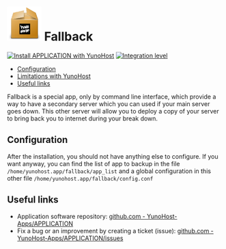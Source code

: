 # <img src="/images/yunohost_package.png" height="80px" alt="Package"> Fallback

[![Install APPLICATION with YunoHost](https://install-app.yunohost.org/install-with-yunohost.png)](https://install-app.yunohost.org/?app=APPLICATION) [![Integration level](https://dash.yunohost.org/integration/APPLICATION.svg)](https://dash.yunohost.org/appci/app/APPLICATION)

- [Configuration](#Configuration)
- [Limitations with YunoHost](#limitations-with-yunohost)
- [Useful links](#useful-links)

Fallback is a special app, only by command line interface, which provide a way to have a secondary server which you can used if your main server goes down.
This other server will allow you to deploy a copy of your server to bring back you to internet during your break down.

## Configuration

After the installation, you should not have anything else to configure. If you want anyway, you can find the list of app to backup in the file `/home/yunohost.app/fallback/app_list` and a global configuration in this other file `/home/yunohost.app/fallback/config.conf`

## Useful links

+ Application software repository: [github.com - YunoHost-Apps/APPLICATION](https://github.com/YunoHost-Apps/APPLICATION_ynh)
+ Fix a bug or an improvement by creating a ticket (issue): [github.com - YunoHost-Apps/APPLICATION/issues](https://github.com/YunoHost-Apps/APPLICATION_ynh/issues)
